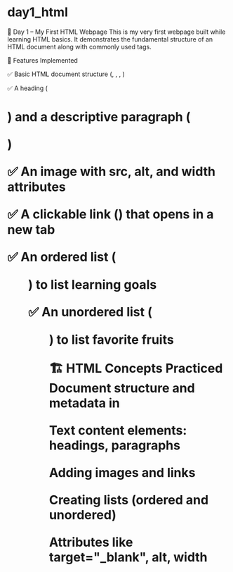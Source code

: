 # day1_html

🌟 Day 1 – My First HTML Webpage
This is my very first webpage built while learning HTML basics.
It demonstrates the fundamental structure of an HTML document along with commonly used tags.

📌 Features Implemented

✅ Basic HTML document structure (<!DOCTYPE html>, <html>, <head>, <body>)

✅ A heading (<h1>) and a descriptive paragraph (<p>)

✅ An image with src, alt, and width attributes

✅ A clickable link (<a>) that opens in a new tab

✅ An ordered list (<ol>) to list learning goals

✅ An unordered list (<ul>) to list favorite fruits

🏗️ HTML Concepts Practiced
Document structure and metadata in <head>

Text content elements: headings, paragraphs

Adding images and links

Creating lists (ordered and unordered)

Attributes like target="_blank", alt, width

